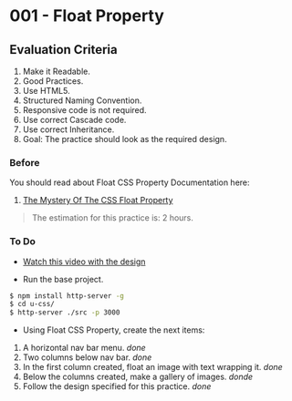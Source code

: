 # 001 - Float Property

## Evaluation Criteria

1.  Make it Readable.
2.  Good Practices.
3.  Use HTML5.
4.  Structured Naming Convention.
5.  Responsive code is not required.
6.  Use correct Cascade code.
7.  Use correct Inheritance.
8.  Goal: The practice should look as the required design.

### Before

You should read about Float CSS Property Documentation here:

1.  [The Mystery Of The CSS Float Property][1]

> The estimation for this practice is: 2 hours.

### To Do

* [Watch this video with the design][2]

* Run the base project.

```sh
$ npm install http-server -g
$ cd u-css/
$ http-server ./src -p 3000
```

* Using Float CSS Property, create the next items:

1.  A horizontal nav bar menu. _done_
2.  Two columns below nav bar. _done_
3.  In the first column created, float an image with text wrapping it. _done_
4.  Below the columns created, make a gallery of images. _donde_
5.  Follow the design specified for this practice. _done_

[1]: https://www.smashingmagazine.com/2009/10/the-mystery-of-css-float-property/
[2]: https://drive.google.com/a/talosdigital.com/file/d/1JJ2sibPhLORN9KkOdeFFRw-YJz5Tpjyd/view?usp=sharing
